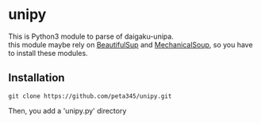 # unipy
This is Python3 module to parse of daigaku-unipa.  
this module maybe rely on [BeautifulSup](http://www.crummy.com/software/BeautifulSoup/) and [MechanicalSoup](https://github.com/hickford/MechanicalSoup), so you have to install these modules. 

## Installation

	git clone https://github.com/peta345/unipy.git  

Then, you add a 'unipy.py' directory  



